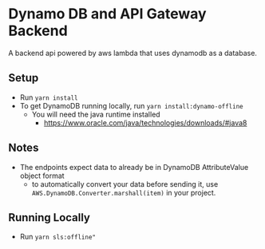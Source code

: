 # Dynamo DB and API Gateway Backend

A backend api powered by aws lambda that uses dynamodb as a database.

## Setup

- Run `yarn install`
- To get DynamoDB running locally, run `yarn install:dynamo-offline`
  - You will need the java runtime installed
    - https://www.oracle.com/java/technologies/downloads/#java8

## Notes

- The endpoints expect data to already be in DynamoDB AttributeValue object format
  - to automatically convert your data before sending it, use `AWS.DynamoDB.Converter.marshall(item)` in your project.

## Running Locally

- Run `yarn sls:offline"`
